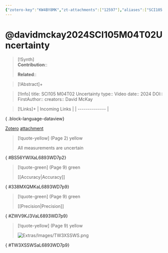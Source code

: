 ```yaml
---
{"zotero-key":"KW4BY8MK","zt-attachments":["12597"],"aliases":["SCI105 M04T02 Uncertainty"],"keywords":["✅"],"FirstAuthor":"[[ David McKay]]","tags":["source/video","Uni/SCI105"],"dg-publish":true,"permalink":"/sources/video/davidmckay2024-sci-105-m04-t02-uncertainty/","dgPassFrontmatter":true}
---
```


# @davidmckay2024SCI105M04T02Uncertainty

>[!Synth]  
>**Contribution**::  
>  
>**Related**:: 
>  

> [!Abstract]+
> 

> [!Info]
> title: SCI105 M04T02 Uncertainty
> type:: Video 
> date:: 2024
> DOI:: 
> FirstAuthor:: 
> creators:: David McKay

> [!Links]+
>  | Incoming Links |
> | -------------- |
> 
{ .block-language-dataview}


[Zotero](zotero://select/library/items/KW4BY8MK) [attachment](<file:///Users/nathanmaxwell/Zotero/storage/L6893WD7/David%20McKay%20-%202024%20-%20SCI105%20M04T02%20Uncertainty.pdf>)

> [!quote-yellow] (Page 2) yellow
> 
> All measurements are uncertain
>
{ #BS56YWIXaL6893WD7p2}


> [!quote-green] (Page 9) green
> 
> [[Accuracy\|Accuracy]]
>
{ #338MXQMKaL6893WD7p9}


> [!quote-green] (Page 9) green
> 
> [[Precision\|Precision]]
>
{ #ZWV9KJ3VaL6893WD7p9}


> [!quote-yellow] (Page 9) yellow
> 
> ![Extras/Images/TW3XSSWS.png](/img/user/Extras/Images/TW3XSSWS.png)
>
{ #TW3XSSWSaL6893WD7p9}

